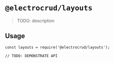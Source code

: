 # `@electrocrud/layouts`

> TODO: description

## Usage

```
const layouts = require('@electrocrud/layouts');

// TODO: DEMONSTRATE API
```
